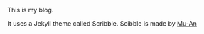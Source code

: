 This is my blog.

It uses a Jekyll theme  called Scribble. Scibble is made by [Mu-An](http://twitter.com/muanchiou)
